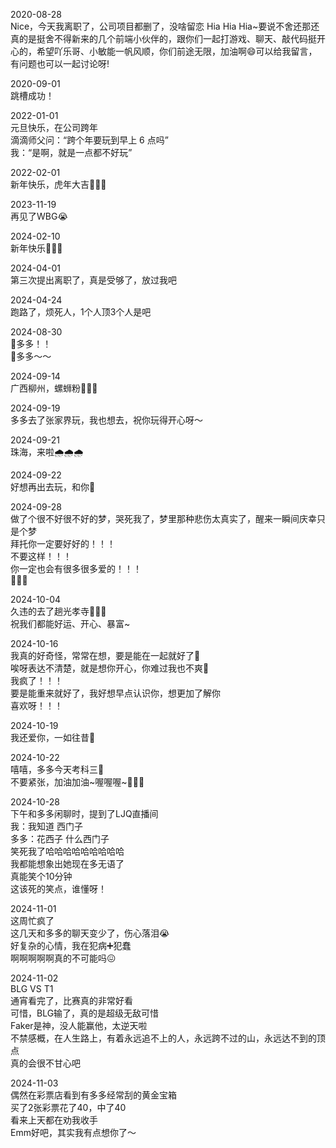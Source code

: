 2020-08-28  
Nice，今天我离职了，公司项目都删了，没啥留恋 Hia Hia Hia~要说不舍还那还真的是挺舍不得新来的几个前端小伙伴的，跟你们一起打游戏、聊天、敲代码挺开心的，希望吖乐哥、小敏能一帆风顺，你们前途无限，加油啊😄可以给我留言，有问题也可以一起讨论呀!

2020-09-01  
跳槽成功！

2022-01-01  
元旦快乐，在公司跨年  
滴滴师父问：“跨个年要玩到早上 6 点吗”  
我：“是啊，就是一点都不好玩”

2022-02-01  
新年快乐，虎年大吉🎉🎉🎉

2023-11-19  
再见了WBG😭

2024-02-10  
新年快乐🎊🎊🎊

2024-04-01  
第三次提出离职了，真是受够了，放过我吧

2024-04-24  
跑路了，烦死人，1个人顶3个人是吧

2024-08-30  
🩷多多！！  
🩷多多～～

2024-09-14  
广西柳州，螺蛳粉🍜🍜🍜

2024-09-19  
多多去了张家界玩，我也想去，祝你玩得开心呀～

2024-09-21  
珠海，来啦🌧️🌧️🌧️

2024-09-22  
好想再出去玩，和你👻

2024-09-28  
做了个很不好很不好的梦，哭死我了，梦里那种悲伤太真实了，醒来一瞬间庆幸只是个梦  
拜托你一定要好好的！！！  
不要这样！！！  
你一定也会有很多很多爱的！！！  
🤗🤗🤗  

2024-10-04  
久违的去了趟光孝寺🙏🙏🙏  
祝我们都能好运、开心、暴富~  

2024-10-16  
我真的好奇怪，常常在想，要是能在一起就好了🥹  
唉呀表达不清楚，就是想你开心，你难过我也不爽🥹  
我疯了！！！  
要是能重来就好了，我好想早点认识你，想更加了解你  
喜欢呀！！！  

2024-10-19  
我还爱你，一如往昔🩷  

2024-10-22  
嘻嘻，多多今天考科三🚗  
不要紧张，加油加油~喔喔喔~💯💯💯  

2024-10-28  
下午和多多闲聊时，提到了LJQ直播间    
我：我知道 西门子  
多多：花西子 什么西门子  
笑死我了哈哈哈哈哈哈哈哈哈  
我都能想象出她现在多无语了  
真能笑个10分钟  
这该死的笑点，谁懂呀！  

2024-11-01  
这周忙疯了  
这几天和多多的聊天变少了，伤心落泪😭  
好复杂的心情，我在犯病➕️犯蠢  
啊啊啊啊啊真的不可能吗😖  

2024-11-02  
BLG VS T1  
通宵看完了，比赛真的非常好看  
可惜，BLG输了，真的是超级无敌可惜  
Faker是神，没人能赢他，太逆天啦  
不禁感概，在人生路上，有着永远追不上的人，永远跨不过的山，永远达不到的顶点  
真的会很不甘心吧  

2024-11-03  
偶然在彩票店看到有多多经常刮的黄金宝箱  
买了2张彩票花了40，中了40  
看来上天都在劝我收手  
Emm好吧，其实我有点想你了～